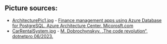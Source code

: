 ## Picture sources:

+ [ArchitecturePic1.jpg](./ArchitecturePic1.jpg) - [Finance management apps using Azure Database for PostgreSQL. Azure Architecture Center. Micorosft.com](https://learn.microsoft.com/en-us/azure/architecture/solution-ideas/articles/finance-management-apps-using-azure-database-for-postgresql)
+ [CarRentalSystem.jpg](./CarRentalSystem.jpg) - [M. Dobrochynskyy. „The code revolution“, dotnetpro 06/2023.](https://www-dotnetpro-de.translate.goog/core/code-revolution-2865528.html?_x_tr_sl=de&_x_tr_tl=en&_x_tr_hl=de&_x_tr_pto=wapp)